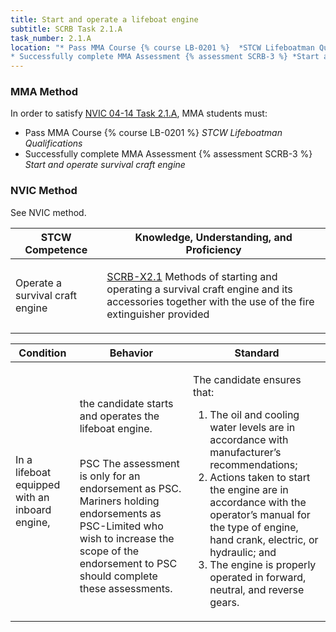 ```yaml
---
title: Start and operate a lifeboat engine
subtitle: SCRB Task 2.1.A 
task_number: 2.1.A
location: "* Pass MMA Course {% course LB-0201 %}  *STCW Lifeboatman Qualifications*
* Successfully complete MMA Assessment {% assessment SCRB-3 %} *Start and operate survival craft engine*" 
---
```



### MMA Method

In order to satisfy  [NVIC 04-14  Task  2.1.A]({{site.baseurl}}/assets/images/nvic-04-14.pdf), MMA students must:

* Pass MMA Course {% course LB-0201 %}  *STCW Lifeboatman Qualifications*
* Successfully complete MMA Assessment {% assessment SCRB-3 %} *Start and operate survival craft engine*


### NVIC Method

<a onclick="togglevisibility('nvic_methods')" >See NVIC method.</a>

<div id='nvic_methods' class='hide'>

<table>
<thead>
<tr>
<th class='forty'> STCW Competence </th>
<th class='sixty'> Knowledge, Understanding, and Proficiency </th>
</tr>
</thead>




<tbody>
<tr><td markdown='1'>

Operate a survival craft engine

</td><td markdown='1'>

[SCRB-X2.1]({{site.baseurl}}/tables/621.html#SCRB-X2.1) Methods of starting and operating a survival craft engine and its accessories together with the use of the fire extinguisher provided

</td></tr>


</tbody>
</table>


<table>
<thead>
<tr><th class='twenty'>  Condition </th><th class='twenty'> Behavior </th><th  class='sixty'>Standard </th></tr>
</thead>
<tbody >



<tr><td markdown='1'>

In a lifeboat equipped with an inboard engine,

</td><td markdown='1'>

the candidate starts and operates the lifeboat engine.

<br>

<div class="tooltip">PSC
<span class="tooltiptext">
The assessment is only for an endorsement as PSC. Mariners holding endorsements as PSC-Limited who wish to increase the scope of the endorsement to PSC should complete these assessments.
</span>
</div>


</td><td markdown='1'>

The candidate ensures that:

1. The oil and cooling water levels are in accordance with manufacturer’s recommendations;
2. Actions taken to start the engine are in accordance with the operator’s manual for the type of engine, hand crank, electric, or hydraulic; and 
3. The engine is properly operated in forward, neutral, and reverse gears. 

</td></tr>
</tbody>
</table>
</div>

